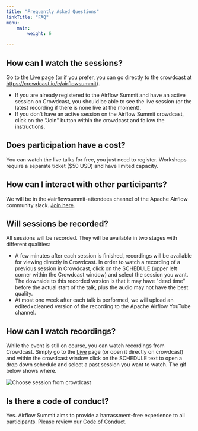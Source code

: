 ```yaml
---
title: "Frequently Asked Questions"
linkTitle: "FAQ"
menu:
    main:
        weight: 6

---
```


## How can I watch the sessions?
Go to the [Live](/live) page (or if you prefer, you can go directly to the crowdcast at https://crowdcast.io/e/airflowsummit). 
* If you are already registered to the Airflow Summit and have an active session on Crowdcast, you should be able to see the live session (or the latest recording if there is none live at the moment).
* If you don't have an active session on the Airflow Summit crowdcast, click on the "Join" button within the crowdcast and follow the instructions.

## Does participation have a cost?
You can watch the live talks for free, you just need to register. Workshops require a separate ticket ($50 USD) and have limited capacity.

## How can I interact with other participants?
We will be in the #airflowsummit-attendees channel of the Apache Airflow community slack. <a href="https://apache-airflow-slack.herokuapp.com" target="_blank">Join here</a>.

## Will sessions be recorded?
All sessions will be recorded. They will be available in two stages with different qualities:
* A few minutes after each session is finished, recordings will be available for viewing directly in Crowdcast. In order to watch a recording of a previous session in Crowdcast, click on the SCHEDULE (upper left corner within the Crowdcast window) and select the session you want. The downside to this recorded version is that it may have "dead time" before the actual start of the talk, plus the audio may not have the best quality.
* At most one week after each talk is performed, we will upload an edited+cleaned version of the recording to the Apache Airflow YouTube channel.

## How can I watch recordings?
While the event is still on course, you can watch recordings from Crowdcast. Simply go to the [Live](/live) page (or open it directly on crowdcast) and within the crowdcast window click on the SCHEDULE text to open a drop down schedule and select a past session you want to watch. The gif below shows where.

![Choose session from crowdcast](/images/misc/crowdcast-schedule.gif)


## Is there a code of conduct?
Yes. Airflow Summit aims to provide a harrassment-free experience to all participants. Please review our [Code of Conduct](/coc).

